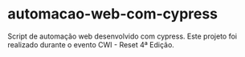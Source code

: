 # automacao-web-com-cypress
Script de automação web desenvolvido com cypress. Este projeto foi realizado durante o evento CWI - Reset 4ª Edição.
